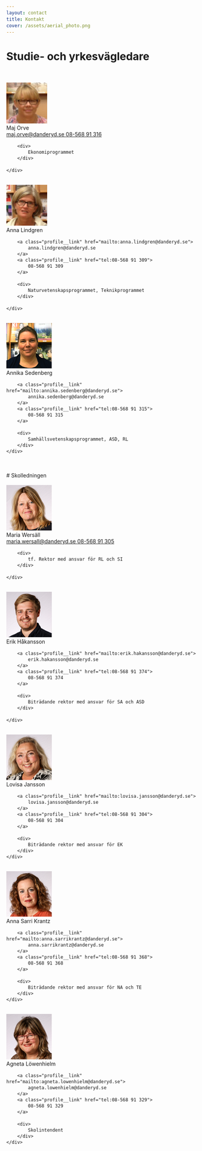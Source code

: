 ```yaml
---
layout: contact
title: Kontakt
cover: /assets/aerial_photo.png
---
```


# Studie- och yrkesvägledare
<br>
<br>
<div class="profile">
	<img class="profile__image" src="/assets/orve.png" alt="Maj Orve">
	<div class="profile__info">
		<div class="profile__title">Maj Orve</div>
		<a class="profile__link" href="mailto:maj.orve@danderyd.se">
			maj.orve@danderyd.se
		</a>
		<a class="profile__link" href="tel:08-568 91 316">
			08-568 91 316
		</a>

		<div>
			Ekonomiprogrammet
		</div>

	</div>
</div>

<br>

<div class="profile">
	<img class="profile__image" src="/assets/lindgren.png" alt="Anna Lindgren">
	<div class="profile__info">
		<div class="profile__title">Anna Lindgren</div>

		<a class="profile__link" href="mailto:anna.lindgren@danderyd.se">
			anna.lindgren@danderyd.se
		</a>
		<a class="profile__link" href="tel:08-568 91 309">
			08-568 91 309
		</a>

		<div>
			Naturvetenskapsprogrammet, Teknikprogrammet
		</div>

	</div>
</div>

<br>

<div class="profile">
	<img class="profile__image" src="/assets/annika.png" alt="Annika Sedenberg">
	<div class="profile__info">
		<div class="profile__title">Annika Sedenberg</div>

		<a class="profile__link" href="mailto:annika.sedenberg@danderyd.se">
			annika.sedenberg@danderyd.se
		</a>
		<a class="profile__link" href="tel:08-568 91 315">
			08-568 91 315
		</a>

		<div>
			Samhällsvetenskapsprogrammet, ASD, RL
		</div>
	</div>
</div>
<br>
<br>
# Skolledningen
<br>
<br>
<div class="profile">
	<img class="profile__image" src="/assets/MariaW.png" alt="bluedot">
	<div class="profile__info">
		<div class="profile__title">Maria Wersäll</div>
		<a class="profile__link" href="mailto:maria.wersall@danderyd.se">
			maria.wersall@danderyd.se
		</a>
		<a class="profile__link" href="tel:08-568 91 305">
			08-568 91 305
		</a>

		<div>
			tf. Rektor med ansvar för RL och SI
		</div>

	</div>
</div>

<br>

<div class="profile">
	<img class="profile__image" src="/assets/ErikH.png" alt="bluedot">
	<div class="profile__info">
		<div class="profile__title">Erik Håkansson</div>

		<a class="profile__link" href="mailto:erik.hakansson@danderyd.se">
			erik.hakansson@danderyd.se
		</a>
		<a class="profile__link" href="tel:08-568 91 374">
			08-568 91 374
		</a>

		<div>
			Biträdande rektor med ansvar för SA och ASD
		</div>

	</div>
</div>

<br>

<div class="profile">
	<img class="profile__image" src="/assets/LovisaJ.png" alt="bluedot">
	<div class="profile__info">
		<div class="profile__title">Lovisa Jansson</div>

		<a class="profile__link" href="mailto:lovisa.jansson@danderyd.se">
			lovisa.jansson@danderyd.se
		</a>
		<a class="profile__link" href="tel:08-568 91 304">
			08-568 91 304
		</a>

		<div>
			Biträdande rektor med ansvar för EK
		</div>
	</div>
</div>

<br>

<div class="profile">
	<img class="profile__image" src="/assets/annaSK.png" alt="bluedot">
	<div class="profile__info">
		<div class="profile__title">Anna Sarri Krantz</div>

		<a class="profile__link" href="mailto:anna.sarrikrantz@danderyd.se">
			anna.sarrikrantz@danderyd.se
		</a>
		<a class="profile__link" href="tel:08-568 91 368">
			08-568 91 368
		</a>

		<div>
			Biträdande rektor med ansvar för NA och TE
		</div>
	</div>
</div>

<br>

<div class="profile">
	<img class="profile__image" src="/assets/AgnetaL.png" alt="bluedot">
	<div class="profile__info">
		<div class="profile__title">Agneta Löwenhielm</div>

		<a class="profile__link" href="mailto:agneta.lowenhielm@danderyd.se">
			agneta.lowenhielm@danderyd.se
		</a>
		<a class="profile__link" href="tel:08-568 91 329">
			08-568 91 329
		</a>

		<div>
			Skolintendent
		</div>
	</div>
</div>
